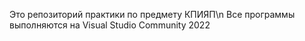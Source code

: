 Это репозиторий практики по предмету КПИЯП\n
Все программы выполняются на Visual Studio Community 2022
